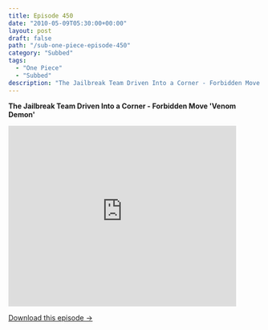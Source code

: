 ```yaml
---
title: Episode 450
date: "2010-05-09T05:30:00+00:00"
layout: post
draft: false
path: "/sub-one-piece-episode-450"
category: "Subbed"
tags:
  - "One Piece"
  - "Subbed"
description: "The Jailbreak Team Driven Into a Corner - Forbidden Move 'Venom Demon'"
---
```


**The Jailbreak Team Driven Into a Corner - Forbidden Move 'Venom Demon'**

<iframe width="640" height="360" src="https://www.rapidvideo.com/e/G6FRPERUH8" frameborder="0" marginwidth=0 marginheight=0 scrolling=no allowfullscreen style="max-width:90%;"></iframe>

<a href="http://ouo.io/qs/eCodkFEQ?s=https://www.rapidvideo.com/d/G6FRPERUH8" class="styled_a">Download this episode →</a>

